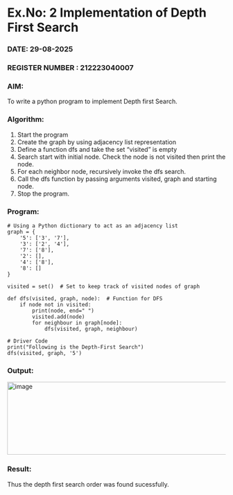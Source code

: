 # Ex.No: 2  Implementation of Depth First Search
### DATE: 29-08-2025                                                                           
### REGISTER NUMBER : 212223040007
### AIM: 
To write a python program to implement Depth first Search. 
### Algorithm:
1. Start the program
2. Create the graph by using adjacency list representation
3. Define a function dfs and take the set “visited” is empty 
4. Search start with initial node. Check the node is not visited then print the node.
5. For each neighbor node, recursively invoke the dfs search.
6. Call the dfs function by passing arguments visited, graph and starting node.
7. Stop the program.
### Program:
```
# Using a Python dictionary to act as an adjacency list
graph = {
    '5': ['3', '7'],
    '3': ['2', '4'],
    '7': ['8'],
    '2': [],
    '4': ['8'],
    '8': []
}

visited = set()  # Set to keep track of visited nodes of graph

def dfs(visited, graph, node):  # Function for DFS
    if node not in visited:
        print(node, end=" ")
        visited.add(node)
        for neighbour in graph[node]:
            dfs(visited, graph, neighbour)

# Driver Code
print("Following is the Depth-First Search")
dfs(visited, graph, '5')
```










### Output:

<img width="809" height="168" alt="image" src="https://github.com/user-attachments/assets/15bcd316-4a39-4f85-9af9-d1b11d3da274" />


### Result:
Thus the depth first search order was found sucessfully.
